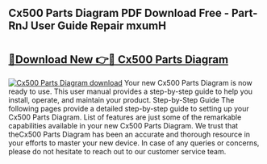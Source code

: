 ## Cx500 Parts Diagram PDF Download Free - Part-RnJ User Guide Repair mxumH

# <h2><a href="http://dfh8kkb.blite.top/?on=Cx500+Parts+Diagram">🔗Download New 👉🔴 Cx500 Parts Diagram</a></h2>

[![Cx500 Parts Diagram download](https://i.imgur.com/lujVjoI.png)](http://dfh8kkb.blite.top/?on=Cx500+Parts+Diagram)
Your new Cx500 Parts Diagram is now ready to use. This user manual provides a step-by-step guide to help you install, operate, and maintain your product. Step-by-Step Guide The following pages provide a detailed step-by-step guide to setting up your Cx500 Parts Diagram. List of features are just some of the remarkable capabilities available in your new Cx500 Parts Diagram. We trust that theCx500 Parts Diagram has been an accurate and thorough resource in your efforts to master your new device. In case of any queries or concerns, please do not hesitate to reach out to our customer service team.
